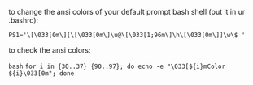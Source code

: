 to change the ansi colors of your default prompt bash shell (put it in ur .bashrc):

`PS1='\[\033[0m\][\[\033[0m\]\u@\[\033[1;96m\]\h\[\033[0m\]]\w\$ '`


to check the ansi colors:

`bash`
    `for i in {30..37} {90..97}; do echo -e "\033[${i}mColor ${i}\033[0m"; done`

